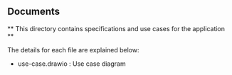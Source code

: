 ## Documents

** This directory contains specifications and use cases for the application ** 

The details for each file are explained below:

- use-case.drawio : Use case diagram

